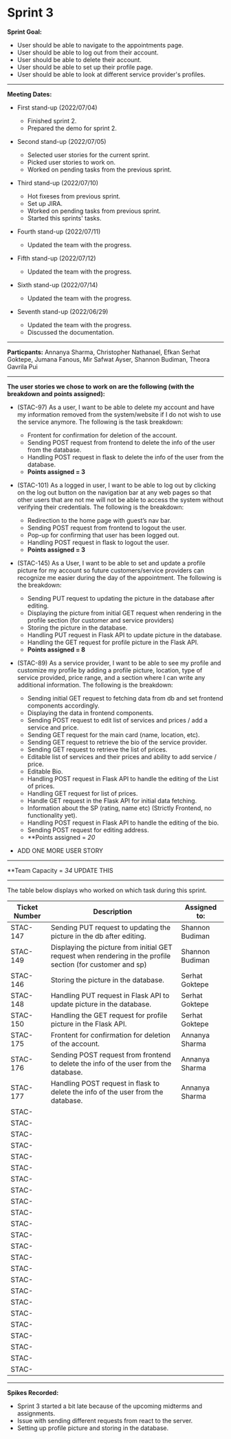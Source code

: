 # Sprint 3

**Sprint Goal:**

- User should be able to navigate to the appointments page.
- User should be able to log out from their account.
- User should be able to delete their account.
- User should be able to set up their profile page. 
- User should be able to look at different service provider's profiles.

---

**Meeting Dates:** 
- First stand-up (2022/07/04)
    - Finished sprint 2.
    - Prepared the demo for sprint 2.

- Second stand-up (2022/07/05)
    - Selected user stories for the current sprint.
    - Picked user stories to work on.
    - Worked on pending tasks from the previous sprint.

- Third stand-up (2022/07/10)
    - Hot fixeses from previous sprint.
    - Set up JIRA.
    - Worked on pending tasks from previous sprint.
    - Started this sprints' tasks.

- Fourth stand-up (2022/07/11)
    - Updated the team with the progress. 

- Fifth stand-up (2022/07/12)
    - Updated the team with the progress. 


- Sixth stand-up (2022/07/14)
    - Updated the team with the progress. 


- Seventh stand-up (2022/06/29)
    - Updated the team with the progress.
    - Discussed the documentation.

---

**Particpants:** Annanya Sharma, Christopher Nathanael, Efkan Serhat Goktepe, Jumana Fanous, Mir Safwat Ayser, Shannon Budiman, Theora Gavrila Pui

---

**The user stories we chose to work on are the following (with the breakdown and points assigned):**
-  (STAC-97) As a user, I want to be able to delete my account and have my information removed from the system/website if I do not wish to use the service anymore. The following is the task breakdown: 

    - Frontent for confirmation for deletion of the account.
    - Sending POST request from frontend to delete the info of the user from the database.
    - Handling POST request in flask to delete the info of the user from the database.
    - **Points assigned = 3**


- (STAC-101) As a logged in user, I want to be able to log out by clicking on the log out button on the navigation bar at any web pages so that other users that are not me will not be able to access the system without verifying their credentials. The following is the breakdown:

    - Redirection to the home page with guest’s nav bar.
    - Sending POST request from frontend to logout the user.
    - Pop-up for confirming that user has been logged out.
    - Handling POST request in flask to logout the user.
    - **Points assigned = 3**
    
- (STAC-145) As a User, I want to be able to set and update a profile picture for my account so future customers/service providers can recognize me easier during the day of the appointment. The following is the breakdown:

    - Sending PUT request to updating the picture in the database after editing.
    - Displaying the picture from initial GET request when rendering in the profile section (for customer and service providers)
    - Storing the picture in the database.
    - Handling PUT request in Flask API to update picture in the database.
    - Handling the GET request for profile picture in the Flask API.
    - **Points assigned = 8**


- (STAC-89) As a service provider, I want to be able to see my profile and customize my profile by adding a profile picture, location, type of service provided, price range, and a section where I can write any additional information. The following is the breakdown:
    
    - Sending initial GET request to fetching data from db and set frontend components accordingly.
    - Displaying the data in frontend components.
    - Sending POST request to edit list of services and prices / add a service and price.
    - Sending GET request for the main card (name, location, etc).
    - Sending GET request to retrieve the bio of the service provider.
    - Sending GET request to retrieve the list of prices.
    - Editable list of services and their prices and ability to add service / price.
    - Editable Bio.
    - Handling POST request in Flask API to handle the editing of the List of prices.
    - Handling GET request for list of prices.
    - Handle GET request in the Flask API for initial data fetching.
    - Information about the SP (rating, name etc) (Strictly Frontend, no functionality yet).
    - Handling POST request in Flask API to handle the editing of the bio.
    - Sending POST request for editing address.
    - **Points assigned = *20*


- ADD ONE MORE USER STORY 


---

**Team Capacity = *34* UPDATE THIS

--- 

The table below displays who worked on which task during this sprint. 

| Ticket Number    | Description     | Assigned to:    |
| ------------- | ------------- | -------- |
| STAC-147          | Sending PUT request to updating the picture in the db after editing.       | Shannon Budiman  |
| STAC-149          |  Displaying the picture from initial GET request when rendering in the profile section (for customer and sp)      |  Shannon Budiman |
| STAC-146          |   Storing the picture in the database.     |  Serhat Goktepe |
| STAC-148          |   Handling PUT request in Flask API to update picture in the database.     |  Serhat Goktepe |
| STAC-150          |   Handling the GET request for profile picture in the Flask API.     |    Serhat Goktepe |
| STAC-175          |   Frontent for confirmation for deletion of the account.     |  Annanya Sharma  |
| STAC-176          |   Sending POST request from frontend to delete the info of the user from the database.     |  Annanya Sharma |
| STAC-177          |   Handling POST request in flask to delete the info of the user from the database.     |  Annanya Sharma |
| STAC-          |        |   |
| STAC-          |        |   |
| STAC-          |        |   |
| STAC-          |        |   |
| STAC-          |        |   |
| STAC-          |        |   |
| STAC-          |        |   |
| STAC-          |        |   |
| STAC-          |        |   |
| STAC-          |        |   |
| STAC-          |        |   |
| STAC-          |        |   |
| STAC-          |        |   |
| STAC-          |        |   |
| STAC-          |        |   |
| STAC-          |        |   |
| STAC-          |        |   |
| STAC-          |        |   |
| STAC-          |        |   |
| STAC-          |        |   |
| STAC-          |        |   |
| STAC-          |        |   |
| STAC-          |        |   |
| STAC-          |        |   |



--- 
**Spikes Recorded:**
- Sprint 3 started a bit late because of the upcoming midterms and assignments.
- Issue with sending different requests from react to the server.
- Setting up profile picture and storing in the database.
